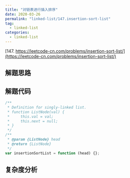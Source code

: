 ```yaml
---
title: "对链表进行插入排序"
date: 2020-03-26
permalink: "linked-list/147.insertion-sort-list"
tag:
  - linked-list
categories:
  - linked-list
---
```


[147. https://leetcode-cn.com/problems/insertion-sort-list/](https://leetcode-cn.com/problems/insertion-sort-list/)

## 解题思路

## 解题代码

```js
/**
 * Definition for singly-linked list.
 * function ListNode(val) {
 *     this.val = val;
 *     this.next = null;
 * }
 */
/**
 * @param {ListNode} head
 * @return {ListNode}
 */
var insertionSortList = function (head) {};
```

## 复杂度分析
